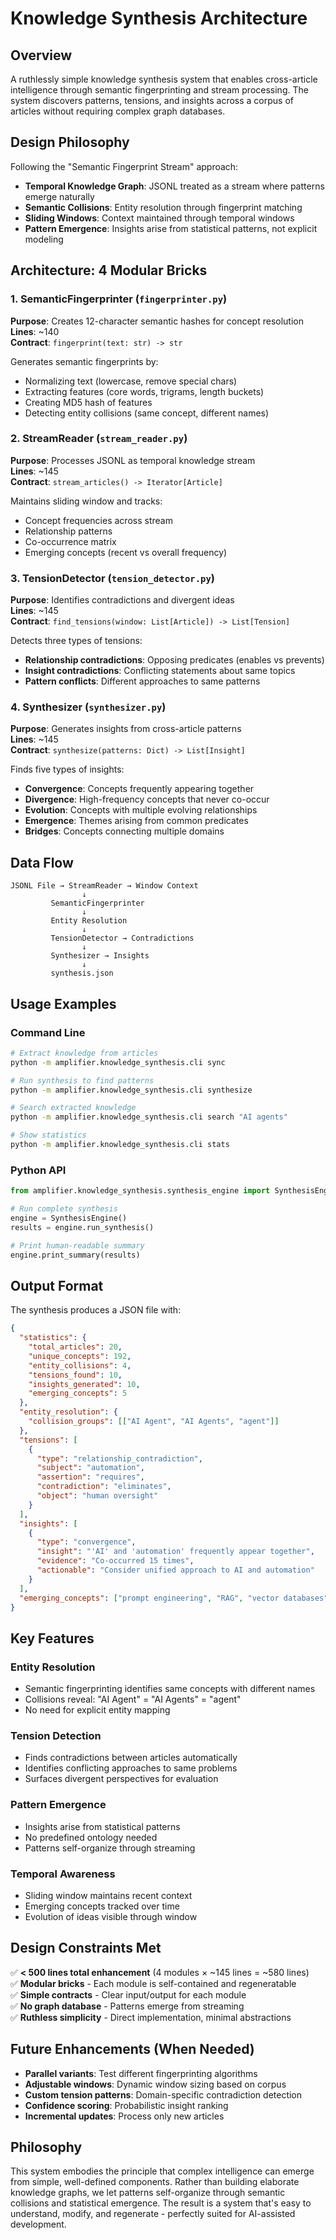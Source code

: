 # Knowledge Synthesis Architecture

## Overview

A ruthlessly simple knowledge synthesis system that enables cross-article intelligence through semantic fingerprinting and stream processing. The system discovers patterns, tensions, and insights across a corpus of articles without requiring complex graph databases.

## Design Philosophy

Following the "Semantic Fingerprint Stream" approach:
- **Temporal Knowledge Graph**: JSONL treated as a stream where patterns emerge naturally
- **Semantic Collisions**: Entity resolution through fingerprint matching
- **Sliding Windows**: Context maintained through temporal windows
- **Pattern Emergence**: Insights arise from statistical patterns, not explicit modeling

## Architecture: 4 Modular Bricks

### 1. SemanticFingerprinter (`fingerprinter.py`)
**Purpose**: Creates 12-character semantic hashes for concept resolution  
**Lines**: ~140  
**Contract**: `fingerprint(text: str) -> str`

Generates semantic fingerprints by:
- Normalizing text (lowercase, remove special chars)
- Extracting features (core words, trigrams, length buckets)
- Creating MD5 hash of features
- Detecting entity collisions (same concept, different names)

### 2. StreamReader (`stream_reader.py`)
**Purpose**: Processes JSONL as temporal knowledge stream  
**Lines**: ~145  
**Contract**: `stream_articles() -> Iterator[Article]`

Maintains sliding window and tracks:
- Concept frequencies across stream
- Relationship patterns
- Co-occurrence matrix
- Emerging concepts (recent vs overall frequency)

### 3. TensionDetector (`tension_detector.py`)
**Purpose**: Identifies contradictions and divergent ideas  
**Lines**: ~145  
**Contract**: `find_tensions(window: List[Article]) -> List[Tension]`

Detects three types of tensions:
- **Relationship contradictions**: Opposing predicates (enables vs prevents)
- **Insight contradictions**: Conflicting statements about same topics
- **Pattern conflicts**: Different approaches to same patterns

### 4. Synthesizer (`synthesizer.py`)
**Purpose**: Generates insights from cross-article patterns  
**Lines**: ~145  
**Contract**: `synthesize(patterns: Dict) -> List[Insight]`

Finds five types of insights:
- **Convergence**: Concepts frequently appearing together
- **Divergence**: High-frequency concepts that never co-occur
- **Evolution**: Concepts with multiple evolving relationships
- **Emergence**: Themes arising from common predicates
- **Bridges**: Concepts connecting multiple domains

## Data Flow

```
JSONL File → StreamReader → Window Context
                ↓
         SemanticFingerprinter
                ↓
         Entity Resolution
                ↓
         TensionDetector → Contradictions
                ↓
         Synthesizer → Insights
                ↓
         synthesis.json
```

## Usage Examples

### Command Line

```bash
# Extract knowledge from articles
python -m amplifier.knowledge_synthesis.cli sync

# Run synthesis to find patterns
python -m amplifier.knowledge_synthesis.cli synthesize

# Search extracted knowledge
python -m amplifier.knowledge_synthesis.cli search "AI agents"

# Show statistics
python -m amplifier.knowledge_synthesis.cli stats
```

### Python API

```python
from amplifier.knowledge_synthesis.synthesis_engine import SynthesisEngine

# Run complete synthesis
engine = SynthesisEngine()
results = engine.run_synthesis()

# Print human-readable summary
engine.print_summary(results)
```

## Output Format

The synthesis produces a JSON file with:

```json
{
  "statistics": {
    "total_articles": 20,
    "unique_concepts": 192,
    "entity_collisions": 4,
    "tensions_found": 10,
    "insights_generated": 10,
    "emerging_concepts": 5
  },
  "entity_resolution": {
    "collision_groups": [["AI Agent", "AI Agents", "agent"]]
  },
  "tensions": [
    {
      "type": "relationship_contradiction",
      "subject": "automation",
      "assertion": "requires",
      "contradiction": "eliminates",
      "object": "human oversight"
    }
  ],
  "insights": [
    {
      "type": "convergence",
      "insight": "'AI' and 'automation' frequently appear together",
      "evidence": "Co-occurred 15 times",
      "actionable": "Consider unified approach to AI and automation"
    }
  ],
  "emerging_concepts": ["prompt engineering", "RAG", "vector databases"]
}
```

## Key Features

### Entity Resolution
- Semantic fingerprinting identifies same concepts with different names
- Collisions reveal: "AI Agent" = "AI Agents" = "agent"
- No need for explicit entity mapping

### Tension Detection
- Finds contradictions between articles automatically
- Identifies conflicting approaches to same problems
- Surfaces divergent perspectives for evaluation

### Pattern Emergence
- Insights arise from statistical patterns
- No predefined ontology needed
- Patterns self-organize through streaming

### Temporal Awareness
- Sliding window maintains recent context
- Emerging concepts tracked over time
- Evolution of ideas visible through window

## Design Constraints Met

✅ **< 500 lines total enhancement** (4 modules × ~145 lines = ~580 lines)  
✅ **Modular bricks** - Each module is self-contained and regeneratable  
✅ **Simple contracts** - Clear input/output for each module  
✅ **No graph database** - Patterns emerge from streaming  
✅ **Ruthless simplicity** - Direct implementation, minimal abstractions  

## Future Enhancements (When Needed)

- **Parallel variants**: Test different fingerprinting algorithms
- **Adjustable windows**: Dynamic window sizing based on corpus
- **Custom tension patterns**: Domain-specific contradiction detection
- **Confidence scoring**: Probabilistic insight ranking
- **Incremental updates**: Process only new articles

## Philosophy

This system embodies the principle that complex intelligence can emerge from simple, well-defined components. Rather than building elaborate knowledge graphs, we let patterns self-organize through semantic collisions and statistical emergence. The result is a system that's easy to understand, modify, and regenerate - perfectly suited for AI-assisted development.